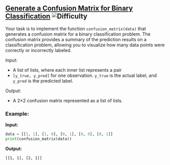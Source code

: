 ## [Generate a Confusion Matrix for Binary Classification](https://www.deep-ml.com/problems/75) ![Difficulty](https://img.shields.io/badge/-Easy-brightgreen)

Your task is to implement the function `confusion_matrix(data)` that generates a confusion matrix for a binary classification problem. The confusion matrix provides a summary of the prediction results on a classification problem, allowing you to visualize how many data points were correctly or incorrectly labeled.

Input:
- A list of lists, where each inner list represents a pair
- `[y_true, y_pred]` for one observation. `y_true` is the actual label, and `y_pred` is the predicted label.

Output:
- A 2×2 confusion matrix represented as a list of lists.

### Example:

**Input:**

```python
data = [[1, 1], [1, 0], [0, 1], [0, 0], [0, 1]]
print(confusion_matrix(data))
```


**Output:**

```[[1, 1], [2, 1]]```
